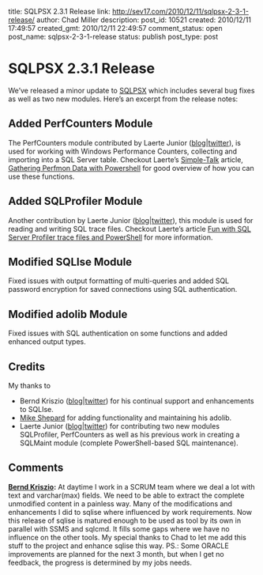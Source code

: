 title: SQLPSX 2.3.1 Release
link: http://sev17.com/2010/12/11/sqlpsx-2-3-1-release/
author: Chad Miller
description: 
post_id: 10521
created: 2010/12/11 17:49:57
created_gmt: 2010/12/11 22:49:57
comment_status: open
post_name: sqlpsx-2-3-1-release
status: publish
post_type: post

# SQLPSX 2.3.1 Release

We’ve released a minor update to [SQLPSX](http://sqlpsx.codeplex.com/) which includes several bug fixes as well as two new modules. Here’s an excerpt from the release notes: 

## Added PerfCounters Module

The PerfCounters module contributed by Laerte Junior ([blog](http://laertejuniordba.spaces.live.com/)|[twitter](http://twitter.com/LaerteSQLDBA)), is used for working with Windows Performance Counters, collecting and importing into a SQL Server table. Checkout Laerte’s [Simple-Talk](http://www.simple-talk.com/default.aspx) article, [Gathering Perfmon Data with Powershell](http://www.simple-talk.com/sql/database-administration/gathering-perfmon-data-with-powershell/) for good overview of how you can use these functions. 

## Added SQLProfiler Module

Another contribution by Laerte Junior ([blog](http://laertejuniordba.spaces.live.com/)|[twitter](http://twitter.com/LaerteSQLDBA)), this module is used for reading and writing SQL trace files. Checkout Laerte’s article [Fun with SQL Server Profiler trace files and PowerShell](http://www.simple-talk.com/sysadmin/powershell/fun-with-sql-server-profiler-trace-files-and-powershell/) for more information. 

## Modified SQLIse Module

Fixed issues with output formatting of multi-queries and added SQL password encryption for saved connections using SQL authentication. 

## Modified adolib Module

Fixed issues with SQL authentication on some functions and added enhanced output types. 

## Credits

My thanks to 

  * Bernd Kriszio ([blog](http://pauerschell.blogspot.com/)|[twitter](http://twitter.com/#!/bernd_k)) for his continual support and enhancements to SQLIse.
  * [Mike Shepard](http://powershellstation.com/) for adding functionality and maintaining his adolib.
  * Laerte Junior ([blog](http://laertejuniordba.spaces.live.com/)|[twitter](http://twitter.com/LaerteSQLDBA)) for contributing two new modules SQLProfiler, PerfCounters as well as his previous work in creating a SQLMaint module (complete PowerShell-based SQL maintenance).

## Comments

**[Bernd Kriszio](#202 "2010-12-12 12:17:12"):** At daytime I work in a SCRUM team where we deal a lot with text and varchar(max) fields. We need to be able to extract the complete unmodified content in a painless way. Many of the modifications and enhancements I did to sqlise where influenced by work requirements. Now this release of sqlise is matured enough to be used as tool by its own in parallel with SSMS and sqlcmd. It fills some gaps where we have no influence on the other tools. My special thanks to Chad to let me add this stuff to the project and enhance sqlise this way. PS.: Some ORACLE improvements are planned for the next 3 month, but when I get no feedback, the progress is determined by my jobs needs.

